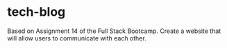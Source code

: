 # tech-blog
Based on Assignment 14 of the Full Stack Bootcamp. Create a website that will allow users to communicate with each other.

